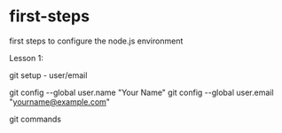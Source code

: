 # first-steps
first steps to configure the node.js environment

Lesson 1:

git setup - user/email

git config --global user.name "Your Name"
git config --global user.email "yourname@example.com"

git commands
